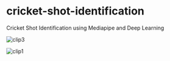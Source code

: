 # cricket-shot-identification
Cricket Shot Identification using Mediapipe and Deep Learning



![clip3](https://github.com/ISHA252001/cricket-shot-identification/assets/58987720/c69cda9c-e64d-4c63-a58b-e90ac62d68ca)

![clip1](https://github.com/ISHA252001/cricket-shot-identification/assets/58987720/5ed6592e-fa7e-4b3b-8375-07595b1bffba)

